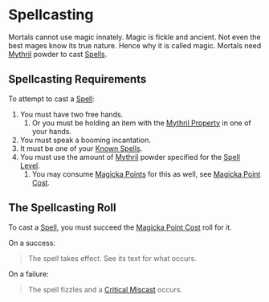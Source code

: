 # Spellcasting

Mortals cannot use magic innately. Magic is fickle and ancient. Not even the best mages know its true nature. Hence why it is called magic. Mortals need [Mythril](Mythril.md) powder to cast [Spells](../Spells.md).

## Spellcasting Requirements

To attempt to cast a [Spell](../Spells.md):

1. You must have two free hands.
	1. Or you must be holding an item with the [Mythril Property](../../Items%20and%20Gear/Material%20Properties/Mythril%20Property.md) in one of your hands.
2. You must speak a booming incantation.
3. It must be one of your [Known Spells](Spell%20Learning/Known%20Spells.md).
4. You must use the amount of [Mythril](Mythril.md) powder specified for the [Spell Level](../Spells/Spell%20Level.md).
	1. You may consume [Magicka Points](../../Player%20Characters/Point%20Pools/Magicka%20Points.md) for this as well, see [Magicka Point Cost](Mythril.md#Magicka%20Point%20Cost).

## The Spellcasting Roll

To cast a [Spell](../Spells.md), you must succeed the [Magicka Point Cost](Mythril.md#Magicka%20Point%20Cost) roll for it.

On a success:

>The spell takes effect. See its text for what occurs.

On a failure:

>The spell fizzles and a [Critical Miscast](Critical%20Miscast.md) occurs.
